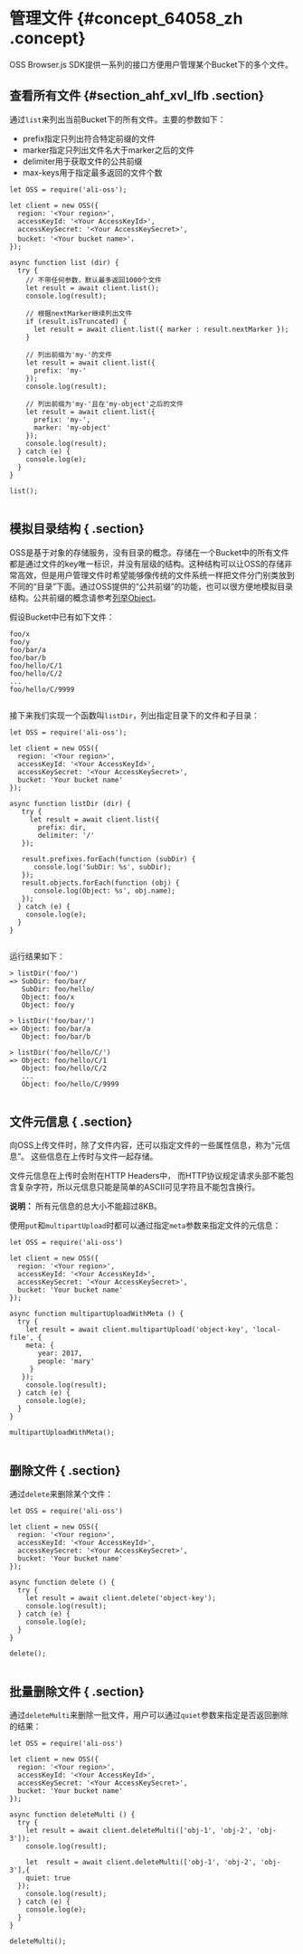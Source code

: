 # 管理文件 {#concept_64058_zh .concept}

OSS Browser.js SDK提供一系列的接口方便用户管理某个Bucket下的多个文件。

## 查看所有文件 {#section_ahf_xvl_lfb .section}

通过`list`来列出当前Bucket下的所有文件。主要的参数如下：

-   prefix指定只列出符合特定前缀的文件
-   marker指定只列出文件名大于marker之后的文件
-   delimiter用于获取文件的公共前缀
-   max-keys用于指定最多返回的文件个数

```language-js
let OSS = require('ali-oss');

let client = new OSS({
  region: '<Your region>',
  accessKeyId: '<Your AccessKeyId>',
  accessKeySecret: '<Your AccessKeySecret>',
  bucket: '<Your bucket name>'，
});

async function list (dir) {
  try {
    // 不带任何参数，默认最多返回1000个文件
	let result = await client.list();
	console.log(result);
	
    // 根据nextMarker继续列出文件
    if (result.isTruncated) {
      let result = await client.list({ marker : result.nextMarker });
	}

    // 列出前缀为'my-'的文件
    let result = await client.list({
      prefix: 'my-'
    });
    console.log(result);

    // 列出前缀为'my-'且在'my-object'之后的文件
    let result = await client.list({
      prefix: 'my-',
      marker: 'my-object'
    });
    console.log(result);
  } catch (e) {
    console.log(e);
  }
}

list();
			
```

## 模拟目录结构 { .section}

OSS是基于对象的存储服务，没有目录的概念。存储在一个Bucket中的所有文件都是通过文件的key唯一标识，并没有层级的结构。这种结构可以让OSS的存储非常高效，但是用户管理文件时希望能够像传统的文件系统一样把文件分门别类放到不同的“目录”下面。通过OSS提供的“公共前缀”的功能，也可以很方便地模拟目录结构。公共前缀的概念请参考[列举Object](../../../../../cn.zh-CN/开发指南/管理文件/查看文件列表.md#)。

假设Bucket中已有如下文件：

```
foo/x
foo/y
foo/bar/a
foo/bar/b
foo/hello/C/1
foo/hello/C/2
...
foo/hello/C/9999
			
```

接下来我们实现一个函数叫`listDir`，列出指定目录下的文件和子目录：

```language-js
let OSS = require('ali-oss');

let client = new OSS({
  region: '<Your region>',
  accessKeyId: '<Your AccessKeyId>',
  accessKeySecret: '<Your AccessKeySecret>',
  bucket: 'Your bucket name'
});

async function listDir (dir) {
   try {
     let result = await client.list({
	   prefix: dir,
	   delimiter: '/'
   });
   
   result.prefixes.forEach(function (subDir) {
      console.log('SubDir: %s', subDir);
   });
   result.objects.forEach(function (obj) {
      console.log(Object: %s', obj.name);
   });
  } catch (e) {
    console.log(e);
  }
}
			
```

运行结果如下：

```
> listDir('foo/')
=> SubDir: foo/bar/
   SubDir: foo/hello/
   Object: foo/x
   Object: foo/y

> listDir('foo/bar/')
=> Object: foo/bar/a
   Object: foo/bar/b

> listDir('foo/hello/C/')
=> Object: foo/hello/C/1
   Object: foo/hello/C/2
   ...
   Object: foo/hello/C/9999
			
```

## 文件元信息 { .section}

向OSS上传文件时，除了文件内容，还可以指定文件的一些属性信息，称为“元信息”。 这些信息在上传时与文件一起存储。

文件元信息在上传时会附在HTTP Headers中， 而HTTP协议规定请求头部不能包含复杂字符，所以元信息只能是简单的ASCII可见字符且不能包含换行。

**说明：** 所有元信息的总大小不能超过8KB。

使用`put`和`multipartUpload`时都可以通过指定`meta`参数来指定文件的元信息：

```language-js
let OSS = require('ali-oss')

let client = new OSS({
  region: '<Your region>',
  accessKeyId: '<Your AccessKeyId>',
  accessKeySecret: '<Your AccessKeySecret>',
  bucket: 'Your bucket name'
});

async function multipartUploadWithMeta () {
  try {
    let result = await client.multipartUpload('object-key', 'local-file', { 
	meta: {
	   year: 2017,
	   people: 'mary'
     }
   });
    console.log(result);
  } catch (e) {
    console.log(e);
  }
}

multipartUploadWithMeta();
			
```

## 删除文件 { .section}

通过`delete`来删除某个文件：

```language-js
let OSS = require('ali-oss')

let client = new OSS({
  region: '<Your region>',
  accessKeyId: '<Your AccessKeyId>',
  accessKeySecret: '<Your AccessKeySecret>',
  bucket: 'Your bucket name'
});

async function delete () {
  try {
    let result = await client.delete('object-key');
	console.log(result);
  } catch (e) {
    console.log(e);
  }
}

delete();
			
```

## 批量删除文件 { .section}

通过`deleteMulti`来删除一批文件，用户可以通过`quiet`参数来指定是否返回删除的结果：

```language-js
let OSS = require('ali-oss')

let client = new OSS({
  region: '<Your region>',
  accessKeyId: '<Your AccessKeyId>',
  accessKeySecret: '<Your AccessKeySecret>',
  bucket: 'Your bucket name'
});

async function deleteMulti () {
  try {
    let result = await client.deleteMulti(['obj-1', 'obj-2', 'obj-3']);
    console.log(result);

    let  result = await client.deleteMulti(['obj-1', 'obj-2', 'obj-3'],{
    quiet: true
  });
    console.log(result);
  } catch (e) {
    console.log(e);
  }
}

deleteMulti();
			
```


